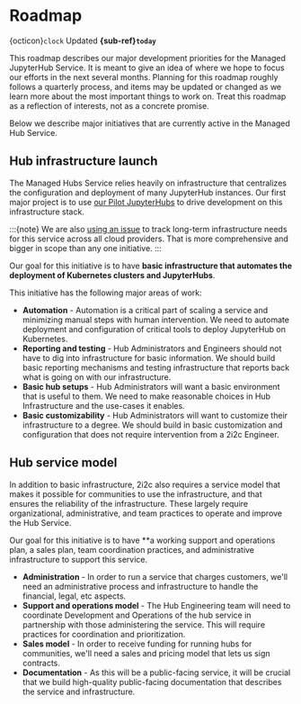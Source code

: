 # Roadmap

{octicon}`clock` Updated **{sub-ref}`today`**

This roadmap describes our major development priorities for the Managed JupyterHub Service.
It is meant to give an idea of where we hope to focus our efforts in the next several months.
Planning for this roadmap roughly follows a quarterly process, and items may be updated or changed as we learn more about the most important things to work on.
Treat this roadmap as a reflection of interests, not as a concrete promise.

Below we describe major initiatives that are currently active in the Managed Hub Service.

## Hub infrastructure launch

The Managed Hubs Service relies heavily on infrastructure that centralizes the configuration and deployment of many JupyterHub instances.
Our first major project is to use [our Pilot JupyterHubs](https://pilot-hubs.2i2c.org/en/latest/reference/hubs.html) to drive development on this infrastructure stack.

:::{note}
We are also [using an issue](https://github.com/2i2c-org/pilot-hubs/issues/610) to track long-term infrastructure needs for this service across all cloud providers.
That is more comprehensive and bigger in scope than any one initiative.
:::

Our goal for this initiative is to have **basic infrastructure that automates the deployment of Kubernetes clusters and JupyterHubs**.

This initiative has the following major areas of work:

- **Automation** - Automation is a critical part of scaling a service and minimizing manual steps with human intervention. We need to automate deployment and configuration of critical tools to deploy JupyterHub on Kubernetes.
- **Reporting and testing** - Hub Administrators and Engineers should not have to dig into infrastructure for basic information. We should build basic reporting mechanisms and testing infrastructure that reports back what is going on with our infrastructure.
- **Basic hub setups** - Hub Administrators will want a basic environment that is useful to them. We need to make reasonable choices in Hub Infrastructure and the use-cases it enables.
- **Basic customizability** - Hub Administrators will want to customize their infrastructure to a degree. We should build in basic customization and configuration that does not require intervention from a 2i2c Engineer.

## Hub service model

In addition to basic infrastructure, 2i2c also requires a service model that makes it possible for communities to use the infrastructure, and that ensures the reliability of the infrastructure.
These largely require organizational, administrative, and team practices to operate and improve the Hub Service.

Our goal for this initiative is to have **a working support and operations plan, a sales plan, team coordination practices, and administrative infrastructure to support this service. 

- **Administration** - In order to run a service that charges customers, we'll need an administrative process and infrastructure to handle the financial, legal, etc aspects. 
- **Support and operations model** - The Hub Engineering team will need to coordinate Development and Operations of the hub service in partnership with those administering the service. This will require practices for coordination and prioritization.
- **Sales model** - In order to receive funding for running hubs for communities, we'll need a sales and pricing model that lets us sign contracts.
- **Documentation** - As this will be a public-facing service, it will be crucial that we build high-quality public-facing documentation that describes the service and infrastructure.
